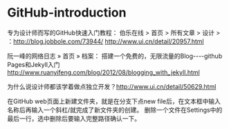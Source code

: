 # GitHub-introduction


专为设计师而写的GitHub快速入门教程：
伯乐在线 > 首页 > 所有文章 > 设计 > ：http://blog.jobbole.com/73944/
http://www.ui.cn/detail/20957.html

阮一峰的网络日志 » 首页 » 档案：
搭建一个免费的，无限流量的Blog----github Pages和Jekyll入门 http://www.ruanyifeng.com/blog/2012/08/blogging_with_jekyll.html


为什么说设计师都该学着做点独立开发？http://www.ui.cn/detail/50629.html

在GitHub web页面上新建文件夹，就是在分支下点new file后，在文本框中输入名称后再输入一个斜杠/就完成了新文件夹的创建。
删除一个文件在Settings中的最后一行，选中删除后要输入完整路径确认一下。
